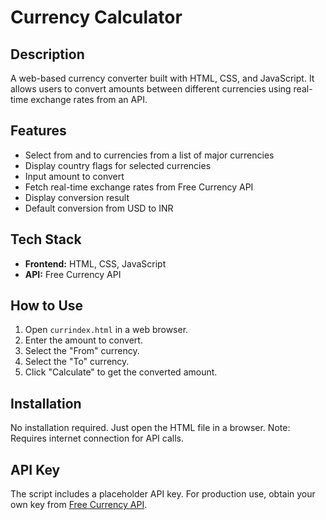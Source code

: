 # Currency Calculator

## Description
A web-based currency converter built with HTML, CSS, and JavaScript. It allows users to convert amounts between different currencies using real-time exchange rates from an API.

## Features
- Select from and to currencies from a list of major currencies
- Display country flags for selected currencies
- Input amount to convert
- Fetch real-time exchange rates from Free Currency API
- Display conversion result
- Default conversion from USD to INR

## Tech Stack
- **Frontend:** HTML, CSS, JavaScript
- **API:** Free Currency API

## How to Use
1. Open `currindex.html` in a web browser.
2. Enter the amount to convert.
3. Select the "From" currency.
4. Select the "To" currency.
5. Click "Calculate" to get the converted amount.

## Installation
No installation required. Just open the HTML file in a browser. Note: Requires internet connection for API calls.

## API Key
The script includes a placeholder API key. For production use, obtain your own key from [Free Currency API](https://freecurrencyapi.com/).
